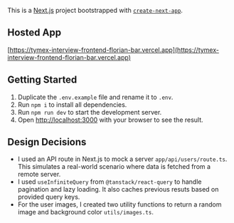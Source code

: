 This is a [Next.js](https://nextjs.org) project bootstrapped with [`create-next-app`](https://nextjs.org/docs/app/api-reference/cli/create-next-app).

## Hosted App

[https://tymex-interview-frontend-florian-bar.vercel.app](https://tymex-interview-frontend-florian-bar.vercel.app)

## Getting Started

1. Duplicate the `.env.example` file and rename it to `.env`.
2. Run `npm i` to install all dependencies.
3. Run `npm run dev` to start the development server.
4. Open [http://localhost:3000](http://localhost:3000) with your browser to see the result.

## Design Decisions

- I used an API route in Next.js to mock a server `app/api/users/route.ts`. This simulates a real-world scenario where data is fetched from a remote server.
- I used `useInfiniteQuery` from `@tanstack/react-query` to handle pagination and lazy loading. It also caches previous resuts based on provided query keys.
- For the user images, I created two utility functions to return a random image and background color `utils/images.ts`.
